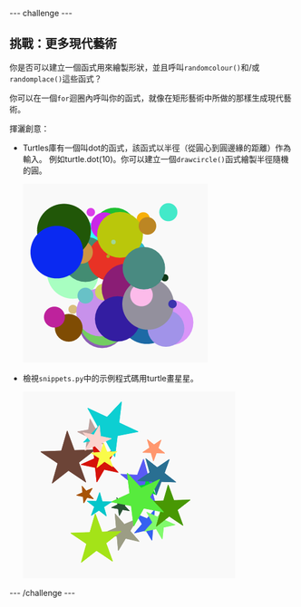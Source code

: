 --- challenge ---

## 挑戰：更多現代藝術

你是否可以建立一個函式用來繪製形狀，並且呼叫`randomcolour()`和/或`randomplace()`這些函式？

你可以在一個`for`迴圈內呼叫你的函式，就像在矩形藝術中所做的那樣生成現代藝術。

揮灑創意：

- Turtles庫有一個叫dot的函式，該函式以半徑（從圓心到圓邊緣的距離）作為輸入。 例如turtle.dot(10)。你可以建立一個`drawcircle()`函式繪製半徑隨機的圓。
    
    ![截圖](images/modern-circles.png)

- 檢視`snippets.py`中的示例程式碼用turtle畫星星。
    
    ![截圖](images/modern-stars.png)

--- /challenge ---